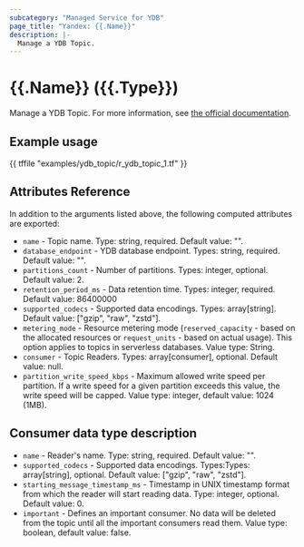 ```yaml
---
subcategory: "Managed Service for YDB"
page_title: "Yandex: {{.Name}}"
description: |-
  Manage a YDB Topic.
---
```


# {{.Name}} ({{.Type}})

Manage a YDB Topic. For more information, see [the official documentation](https://yandex.cloud/docs/ydb/concepts/#ydb).

## Example usage

{{ tffile "examples/ydb_topic/r_ydb_topic_1.tf" }}

## Attributes Reference

In addition to the arguments listed above, the following computed attributes are exported:

* `name` - Topic name. Type: string, required. Default value: "".
* `database_endpoint` - YDB database endpoint. Types: string, required. Default value: "".
* `partitions_count` - Number of partitions. Types: integer, optional. Default value: 2.
* `retention_period_ms` - Data retention time. Types: integer, required. Default value: 86400000
* `supported_codecs` - Supported data encodings. Types: array[string]. Default value: ["gzip", "raw", "zstd"].
* `metering_mode` - Resource metering mode (`reserved_capacity` - based on the allocated resources or `request_units` - based on actual usage). This option applies to topics in serverless databases. Value type: String.
* `consumer` - Topic Readers. Types: array[consumer], optional. Default value: null.
* `partition_write_speed_kbps` - Maximum allowed write speed per partition. If a write speed for a given partition exceeds this value, the write speed will be capped. Value type: integer, default value: 1024 (1MB).

## Consumer data type description

* `name` - Reader's name. Type: string, required. Default value: "".
* `supported_codecs` - Supported data encodings. Types:Types: array[string], optional. Default value: ["gzip", "raw", "zstd"].
* `starting_message_timestamp_ms` - Timestamp in UNIX timestamp format from which the reader will start reading data. Type: integer, optional. Default value: 0.
* `important` - Defines an important consumer. No data will be deleted from the topic until all the important consumers read them. Value type: boolean, default value: false.
